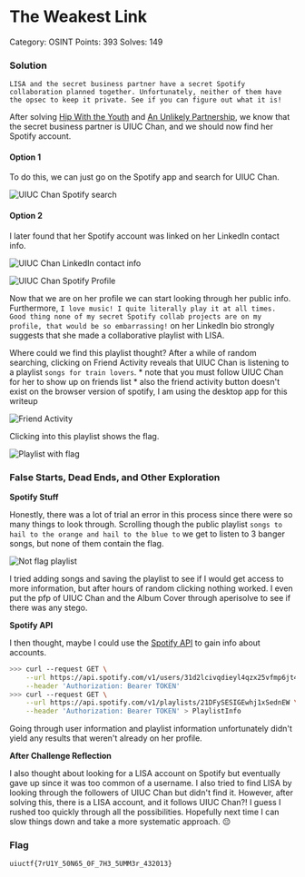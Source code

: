 # The Weakest Link
Category: OSINT
Points: 393
Solves: 149

### Solution
```LISA and the secret business partner have a secret Spotify collaboration planned together. Unfortunately, neither of them have the opsec to keep it private. See if you can figure out what it is!```

After solving [Hip With the Youth](https://github.com/EnchLolz/UIUCTF-2024/blob/main/OSINT/Hip%20WIth%20the%20Youth.md) and [An Unlikely Partnership](https://github.com/EnchLolz/UIUCTF-2024/blob/main/OSINT/An%20Unlikely%20Partnership.md), we know that the secret business partner is UIUC Chan, and we should now find her Spotify account.

#### Option 1
To do this, we can just go on the Spotify app and search for UIUC Chan.

![UIUC Chan Spotify search](/images/TheWeakestLink_UIUC-Chan_search.png)

#### Option 2
I later found that her Spotify account was linked on her LinkedIn contact info.

![UIUC Chan LinkedIn contact info](/images/TheWeakestLink_UIUC-Chan_LinkedIn_contact.png)



![UIUC Chan Spotify Profile](/images/TheWeakestLink_UIUC-CHAN_Spotify_profile.png)

Now that we are on her profile we can start looking through her public info. Furthermore, `I love music! I quite literally play it at all times. Good thing none of my secret Spotify collab projects are on my profile, that would be so embarrassing!` on her LinkedIn bio strongly suggests that she made a collaborative playlist with LISA.

Where could we find this playlist thought? After a while of random searching, clicking on Friend Activity reveals that UIUC Chan is listening to a playlist `songs for train lovers`.
\* note that you must follow UIUC Chan for her to show up on friends list 
\* also the friend activity button doesn't exist on the browser version of spotify, I am using the desktop app for this writeup

![Friend Activity](/images/TheWeakestLink_friend_activity.png)

Clicking into this playlist shows the flag.

![Playlist with flag](/images/TheWeakestLink_Flag.png)


### False Starts, Dead Ends, and Other Exploration

**Spotify Stuff**

Honestly, there was a lot of trial an error in this process since there were so many things to look through. Scrolling though the public playlist `songs to hail to the orange and hail to the blue to` we get to listen to 3 banger songs, but none of them contain the flag.

![Not flag playlist](/images/TheWeakestLink_UIUC-Chan_playlist.png)

I tried adding songs and saving the playlist to see if I would get access to more information, but after hours of random clicking nothing worked. I even put the pfp of UIUC Chan and the Album Cover through aperisolve to see if there was any stego.

**Spotify API**

I then thought, maybe I could use the [Spotify API](https://developer.spotify.com/documentation/web-api) to gain info about accounts. 

```bash
>>> curl --request GET \
    --url https://api.spotify.com/v1/users/31d2lcivqdieyl4qzx25vfmp6jt4 \
    --header 'Authorization: Bearer TOKEN'
>>> curl --request GET \
    --url https://api.spotify.com/v1/playlists/21DFySESIGEwhj1xSednEW \
    --header 'Authorization: Bearer TOKEN' > PlaylistInfo
```

Going through user information and playlist information unfortunately didn't yield any results that weren't already on her profile.

**After Challenge Reflection**

I also thought about looking for a LISA account on Spotify but eventually gave up since it was too common of a username. I also tried to find LISA by looking through the followers of UIUC Chan but didn't find it. However, after solving this, there is a LISA account, and it follows UIUC Chan?! I guess I rushed too quickly through all the possibilities. Hopefully next time I can slow things down and take a more systematic approach. :pensive:


### Flag

```uiuctf{7rU1Y_50N65_0F_7H3_5UMM3r_432013}```